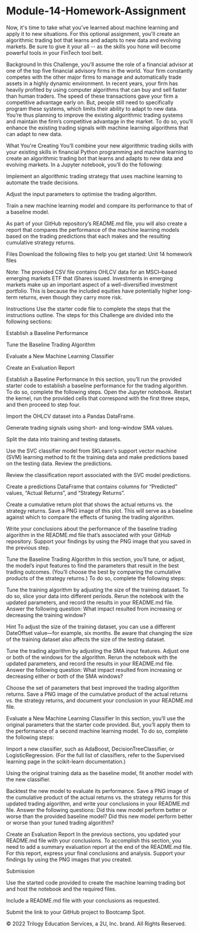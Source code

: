 # Module-14-Homework-Assignment

Now, it's time to take what you've learned about machine learning and apply it to new situations. For this optional assignment, you'll create an algorithmic trading bot that learns and adapts to new data and evolving markets. Be sure to give it your all -- as the skills you hone will become powerful tools in your FinTech tool belt.

Background
In this Challenge, you’ll assume the role of a financial advisor at one of the top five financial advisory firms in the world. Your firm constantly competes with the other major firms to manage and automatically trade assets in a highly dynamic environment. In recent years, your firm has heavily profited by using computer algorithms that can buy and sell faster than human traders.
The speed of these transactions gave your firm a competitive advantage early on. But, people still need to specifically program these systems, which limits their ability to adapt to new data. You’re thus planning to improve the existing algorithmic trading systems and maintain the firm’s competitive advantage in the market. To do so, you’ll enhance the existing trading signals with machine learning algorithms that can adapt to new data.

What You're Creating
You’ll combine your new algorithmic trading skills with your existing skills in financial Python programming and machine learning to create an algorithmic trading bot that learns and adapts to new data and evolving markets.
In a Jupyter notebook, you’ll do the following:


Implement an algorithmic trading strategy that uses machine learning to automate the trade decisions.


Adjust the input parameters to optimise the trading algorithm.


Train a new machine learning model and compare its performance to that of a baseline model.


As part of your GitHub repository’s README.md file, you will also create a report that compares the performance of the machine learning models based on the trading predictions that each makes and the resulting cumulative strategy returns.

Files
Download the following files to help you get started:
Unit 14 homework files

Note: The provided CSV file contains OHLCV data for an MSCI–based emerging markets ETF that iShares issued. Investments in emerging markets make up an important aspect of a well-diversified investment portfolio. This is because the included equities have potentially higher long-term returns, even though they carry more risk.


Instructions
Use the starter code file to complete the steps that the instructions outline. The steps for this Challenge are divided into the following sections:


Establish a Baseline Performance


Tune the Baseline Trading Algorithm


Evaluate a New Machine Learning Classifier


Create an Evaluation Report



Establish a Baseline Performance
In this section, you’ll run the provided starter code to establish a baseline performance for the trading algorithm. To do so, complete the following steps.
Open the Jupyter notebook. Restart the kernel, run the provided cells that correspond with the first three steps, and then proceed to step four.


Import the OHLCV dataset into a Pandas DataFrame.


Generate trading signals using short- and long-window SMA values.


Split the data into training and testing datasets.


Use the SVC classifier model from SKLearn's support vector machine (SVM) learning method to fit the training data and make predictions based on the testing data. Review the predictions.


Review the classification report associated with the SVC model predictions.


Create a predictions DataFrame that contains columns for “Predicted” values, “Actual Returns”, and “Strategy Returns”.


Create a cumulative return plot that shows the actual returns vs. the strategy returns. Save a PNG image of this plot. This will serve as a baseline against which to compare the effects of tuning the trading algorithm.


Write your conclusions about the performance of the baseline trading algorithm in the README.md file that’s associated with your GitHub repository. Support your findings by using the PNG image that you saved in the previous step.



Tune the Baseline Trading Algorithm
In this section, you’ll tune, or adjust, the model’s input features to find the parameters that result in the best trading outcomes. (You’ll choose the best by comparing the cumulative products of the strategy returns.) To do so, complete the following steps:


Tune the training algorithm by adjusting the size of the training dataset. To do so, slice your data into different periods. Rerun the notebook with the updated parameters, and record the results in your README.md file. Answer the following question: What impact resulted from increasing or decreasing the training window?

Hint To adjust the size of the training dataset, you can use a different DateOffset value—for example, six months. Be aware that changing the size of the training dataset also affects the size of the testing dataset.



Tune the trading algorithm by adjusting the SMA input features. Adjust one or both of the windows for the algorithm. Rerun the notebook with the updated parameters, and record the results in your README.md file. Answer the following question: What impact resulted from increasing or decreasing either or both of the SMA windows?


Choose the set of parameters that best improved the trading algorithm returns. Save a PNG image of the cumulative product of the actual returns vs. the strategy returns, and document your conclusion in your README.md file.



Evaluate a New Machine Learning Classifier
In this section, you’ll use the original parameters that the starter code provided. But, you’ll apply them to the performance of a second machine learning model. To do so, complete the following steps:


Import a new classifier, such as AdaBoost, DecisionTreeClassifier, or LogisticRegression. (For the full list of classifiers, refer to the Supervised learning page in the scikit-learn documentation.)


Using the original training data as the baseline model, fit another model with the new classifier.


Backtest the new model to evaluate its performance. Save a PNG image of the cumulative product of the actual returns vs. the strategy returns for this updated trading algorithm, and write your conclusions in your README.md file. Answer the following questions: Did this new model perform better or worse than the provided baseline model? Did this new model perform better or worse than your tuned trading algorithm?



Create an Evaluation Report
In the previous sections, you updated your README.md file with your conclusions. To accomplish this section, you need to add a summary evaluation report at the end of the README.md file. For this report, express your final conclusions and analysis. Support your findings by using the PNG images that you created.


Submission


Use the started code provided to create the machine learning trading bot and host the notebook and the required files.


Include a README.md file with your conclusions as requested.


Submit the link to your GitHub project to Bootcamp Spot.



© 2022 Trilogy Education Services, a 2U, Inc. brand. All Rights Reserved.
